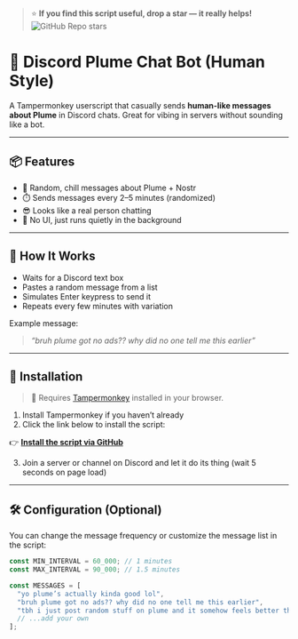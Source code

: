 > ⭐ **If you find this script useful, drop a star — it really helps!**
> ![GitHub Repo stars](https://img.shields.io/github/stars/Kyaa-A/Discord-Auto-Chat?style=social)

# 💬 Discord Plume Chat Bot (Human Style)

A Tampermonkey userscript that casually sends **human-like messages about Plume** in Discord chats. Great for vibing in servers without sounding like a bot.

---

## 📦 Features

- 🧠 Random, chill messages about Plume + Nostr
- ⏱️ Sends messages every 2–5 minutes (randomized)
- 😎 Looks like a real person chatting
- 👻 No UI, just runs quietly in the background

---

## 🤖 How It Works

- Waits for a Discord text box
- Pastes a random message from a list
- Simulates Enter keypress to send it
- Repeats every few minutes with variation

Example message:
> *“bruh plume got no ads?? why did no one tell me this earlier”*

---

## 🚀 Installation

> 🧩 Requires [Tampermonkey](https://www.tampermonkey.net/) installed in your browser.

1. Install Tampermonkey if you haven’t already
2. Click the link below to install the script:

👉 **[Install the script via GitHub](https://raw.githubusercontent.com/Kyaa-A/Discord-Auto-Chat/main/script.user.js)**

3. Join a server or channel on Discord and let it do its thing (wait 5 seconds on page load)

---

## 🛠️ Configuration (Optional)

You can change the message frequency or customize the message list in the script:

```js
const MIN_INTERVAL = 60_000; // 1 minutes
const MAX_INTERVAL = 90_000; // 1.5 minutes

const MESSAGES = [
  "yo plume’s actually kinda good lol",
  "bruh plume got no ads?? why did no one tell me this earlier",
  "tbh i just post random stuff on plume and it somehow feels better than twitter",
  // ...add your own
];
